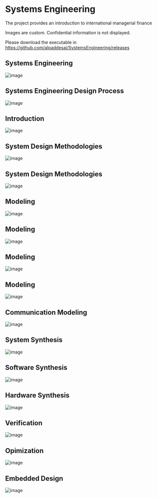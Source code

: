 # Systems Engineering

The project provides an introduction to international managerial finance

Images are custom. Confidential information is not displayed.

Please download the executable in https://github.com/alpaddesai/SystemsEngineering/releases

## Systems Engineering
![image](DesignProcessImage2.jpg)


## Systems Engineering Design Process
![image](DesignProcessImage1.jpg)



## Introduction
![image](Ch1Introduction.png)

## System Design Methodologies
![image](Ch2SystemDesignMethodologies.png)

## System Design Methodologies
![image](Ch2SyMethodologies.png)

## Modeling
![image](Ch3Modeling.png)

## Modeling
![image](Ch3ModelingPartII.png)

## Modeling
![image](Ch3ModellingPartIII.png)

## Modeling
![image](Ch3ModelingPartIV.png)

## Communication Modeling
![image](Ch3CommunicationModelling.png)

## System Synthesis
![image](Ch4SystemSynthesis.png)

## Software Synthesis
![image](Ch5SoftwareSynthesis.png)

## Hardware Synthesis
![image](Ch6HWSynthesis.png)

## Verification
![image](Ch7Verification.png)

##  Opimization 
![image](Ch7StimulusOptimization.png)

## Embedded Design
![image](Ch8EmbeddedDesignPractice.png)
